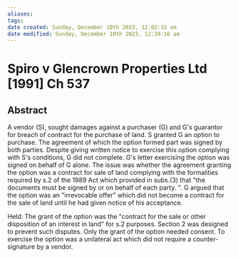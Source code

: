 ```yaml
---
aliases: 
tags: 
date created: Sunday, December 10th 2023, 12:02:32 am
date modified: Sunday, December 10th 2023, 12:39:16 am
---
```


# Spiro v Glencrown Properties Ltd [1991] Ch 537

## Abstract

A vendor (S), sought damages against a purchaser (G) and G's guarantor for breach of contract for the purchase of land. S granted G an option to purchase. The agreement of which the option formed part was signed by both parties. Despite giving written notice to exercise this option complying with S's conditions, G did not complete. G's letter exercising the option was signed on behalf of G alone. The issue was whether the agreement granting the option was a contract for sale of land complying with the formalities required by s.2 of the 1989 Act which provided in subs.(3) that "the documents must be signed by or on behalf of each party. ". G argued that the option was an "irrevocable offer" which did not become a contract for the sale of land until he had given notice of his acceptance.

Held: The grant of the option was the "contract for the sale or other disposition of an interest in land" for s.2 purposes. Section 2 was designed to prevent such disputes. Only the grant of the option needed consent. To exercise the option was a unilateral act which did not require a counter-signature by a vendor.
